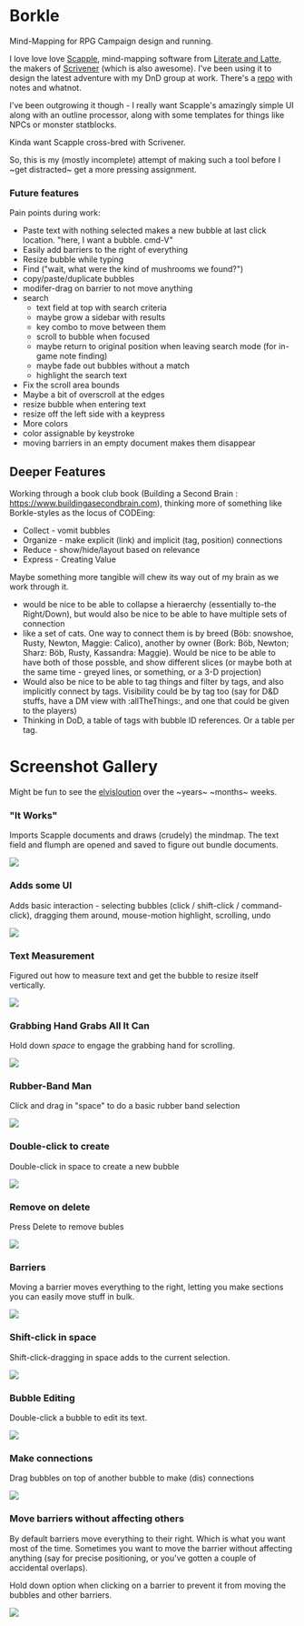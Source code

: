 # Borkle

Mind-Mapping for RPG Campaign design and running.

I love love love [Scapple](https://www.literatureandlatte.com/scapple/overview), mind-mapping
software from [Literate and Latte](https://www.literatureandlatte.com), the makers of 
[Scrivener](https://www.literatureandlatte.com/scrivener/overview) (which is also awesome).
I've been using it to design the latest adventure with my DnD group at work.  There's
a [repo](https://github.com/markd2/MarkDnD) with notes and whatnot.

I've been outgrowing it though - I really want Scapple's amazingly simple UI along with
an outline processor, along with some templates for things like NPCs or monster statblocks.

Kinda want Scapple cross-bred with Scrivener.

So, this is my (mostly incomplete) attempt of making such a tool before I 
~get distracted~ get a more pressing assignment.

### Future features

Pain points during work:

* Paste text with nothing selected makes a new bubble at
  last click location. "here, I want a bubble. cmd-V"
* Easily add barriers to the right of everything
* Resize bubble while typing
* Find ("wait, what were the kind of mushrooms we found?")
* copy/paste/duplicate bubbles
* modifer-drag on barrier to not move anything
* search
    - text field at top with search criteria
    - maybe grow a sidebar with results
    - key combo to move between them
    - scroll to bubble when focused
    - maybe return to original position when leaving search mode (for in-game 
      note finding)
    - maybe fade out bubbles without a match
    - highlight the search text
* Fix the scroll area bounds
* Maybe a bit of overscroll at the edges
* resize bubble when entering text
* resize off the left side with a keypress
* More colors
* color assignable by keystroke
* moving barriers in an empty document makes them disappear


## Deeper Features

Working through a book club book (Building a Second Brain : https://www.buildingasecondbrain.com), thinking more of something like Borkle-styles as the locus of CODEing:

  - Collect - vomit bubbles
  - Organize - make explicit (link) and implicit (tag, position) connections
  - Reduce - show/hide/layout based on relevance
  - Express - Creating Value

Maybe something more tangible will chew its way out of my brain as we work through it.

* would be nice to be able to collapse a hieraerchy (essentially to-the Right/Down),
  but would also be nice to be able to have multiple sets of connection
* like a set of cats.  One way to connect them is by breed (Böb: snowshoe,
  Rusty, Newton, Maggie: Calico), another by owner (Bork: Böb, Newton; Sharz: Böb,
  Rusty, Kassandra: Maggie). Would be nice to be able to have both of those possble,
  and show different slices (or maybe both at the same time - greyed lines, or something,
  or a 3-D projection)
* Would also be nice to be able to tag things and filter by tags, and also implicitly
  connect by tags.  Visibility could be by tag too (say for D&D stuffs, have a DM
  view with :allTheThings:, and one that could be given to the players)
* Thinking in DoD, a table of tags with bubble ID references. Or a table per tag.


# Screenshot Gallery

Might be fun to see the [elvisloution](https://www.youtube.com/watch?v=knc9LKjukSQ) over the ~years~ ~months~ weeks.


### "It Works"

Imports Scapple documents and draws (crudely) the mindmap.  The text field and flumph are
opened and saved to figure out bundle documents.

![](assets/screenshot-1.png)


### Adds some UI

Adds basic interaction - selecting bubbles (click / shift-click / command-click), dragging them
around, mouse-motion highlight, scrolling, undo

![](assets/borkle2.gif)

### Text Measurement

Figured out how to measure text and get the bubble to resize itself vertically.

![](assets/borkle3.png)

### Grabbing Hand Grabs All It Can

Hold down _space_ to engage the grabbing hand for scrolling.

![](assets/grab-hand.gif)

### Rubber-Band Man

Click and drag in "space" to do a basic rubber band selection

![](assets/rubber-band.gif)

### Double-click to create

Double-click in space to create a new bubble

![](assets/creation.gif)

### Remove on delete

Press Delete to remove bubles

![](assets/remove.gif)

### Barriers

Moving a barrier moves everything to the right, letting you make sections you can
easily move stuff in bulk.

![](assets/barriers.gif)

### Shift-click in space

Shift-click-dragging in space adds to the current selection.

![](assets/shift-space.gif)


### Bubble Editing

Double-click a bubble to edit its text.

![](assets/text-editing.gif)


### Make connections

Drag bubbles on top of another bubble to make (dis) connections

![](assets/connection.gif)


### Move barriers without affecting others

By default barriers move everything to their right.  Which is what
you want most of the time. Sometimes you want to move the barrier
without affecting anything (say for precise positioning, or you've gotten
a couple of accidental overlaps).

Hold down option when clicking on a barrier to prevent it from moving
the bubbles and other barriers.

![](assets/option-barrier.gif)
